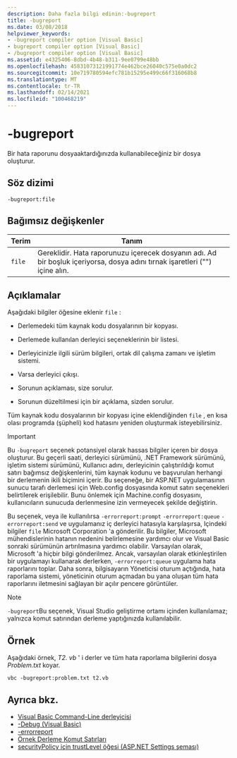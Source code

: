 ```yaml
---
description: Daha fazla bilgi edinin:-bugreport
title: -bugreport
ms.date: 03/08/2018
helpviewer_keywords:
- -bugreport compiler option [Visual Basic]
- bugreport compiler option [Visual Basic]
- /bugreport compiler option [Visual Basic]
ms.assetid: e4325406-8dbd-4b48-b311-9ee0799e48bb
ms.openlocfilehash: 45831073121991774e462bce26040c575e0a0dc2
ms.sourcegitcommit: 10e719780594efc781b15295e499c66f316068b8
ms.translationtype: MT
ms.contentlocale: tr-TR
ms.lasthandoff: 02/14/2021
ms.locfileid: "100468219"
---
```

# <a name="-bugreport"></a>-bugreport

Bir hata raporunu dosyaaktardığınızda kullanabileceğiniz bir dosya oluşturur.

## <a name="syntax"></a>Söz dizimi

```console
-bugreport:file
```

## <a name="arguments"></a>Bağımsız değişkenler

|Terim|Tanım|
|---|---|
|`file`|Gereklidir. Hata raporunuzu içerecek dosyanın adı. Ad bir boşluk içeriyorsa, dosya adını tırnak işaretleri ("") içine alın.|

## <a name="remarks"></a>Açıklamalar

Aşağıdaki bilgiler öğesine eklenir `file` :

- Derlemedeki tüm kaynak kodu dosyalarının bir kopyası.

- Derlemede kullanılan derleyici seçeneklerinin bir listesi.

- Derleyicinizle ilgili sürüm bilgileri, ortak dil çalışma zamanı ve işletim sistemi.

- Varsa derleyici çıkışı.

- Sorunun açıklaması, size sorulur.

- Sorunun düzeltilmesi için bir açıklama, sizden sorulur.

Tüm kaynak kodu dosyalarının bir kopyası içine eklendiğinden `file` , en kısa olası programda (şüpheli) kod hatasını yeniden oluşturmak isteyebilirsiniz.

> [!IMPORTANT]
> Bu `-bugreport` seçenek potansiyel olarak hassas bilgiler içeren bir dosya oluşturur. Bu geçerli saati, derleyici sürümünü, .NET Framework sürümünü, işletim sistemi sürümünü, Kullanıcı adını, derleyicinin çalıştırıldığı komut satırı bağımsız değişkenlerini, tüm kaynak kodunu ve başvurulan herhangi bir derlemenin ikili biçimini içerir. Bu seçeneğe, bir ASP.NET uygulamasının sunucu tarafı derlemesi için Web.config dosyasında komut satırı seçenekleri belirtilerek erişilebilir. Bunu önlemek için Machine.config dosyasını, kullanıcıların sunucuda derlenmesine izin vermeyecek şekilde değiştirin.

Bu seçenek, veya ile kullanılırsa `-errorreport:prompt` `-errorreport:queue` `-errorreport:send` ve uygulamanız iç derleyici hatasıyla karşılaşırsa, Içindeki bilgiler `file` Microsoft Corporation 'a gönderilir. Bu bilgiler, Microsoft mühendislerinin hatanın nedenini belirlemesine yardımcı olur ve Visual Basic sonraki sürümünün artırılmasına yardımcı olabilir. Varsayılan olarak, Microsoft 'a hiçbir bilgi gönderilmez. Ancak, varsayılan olarak etkinleştirilen bir uygulamayı kullanarak derlerken, `-errorreport:queue` uygulama hata raporlarını toplar. Daha sonra, bilgisayarın Yöneticisi oturum açtığında, hata raporlama sistemi, yöneticinin oturum açmadan bu yana oluşan tüm hata raporlarını iletmesini sağlayan bir açılır pencere görüntüler.

> [!NOTE]
> `-bugreport`Bu seçenek, Visual Studio geliştirme ortamı içinden kullanılamaz; yalnızca komut satırından derleme yaptığınızda kullanılabilir.

## <a name="example"></a>Örnek

Aşağıdaki örnek, *T2. vb* ' i derler ve tüm hata raporlama bilgilerini dosya *Problem.txt* koyar.

```console
vbc -bugreport:problem.txt t2.vb
```

## <a name="see-also"></a>Ayrıca bkz.

- [Visual Basic Command-Line derleyicisi](index.md)
- [-Debug (Visual Basic)](debug.md)
- [-errorreport](errorreport.md)
- [Örnek Derleme Komut Satırları](sample-compilation-command-lines.md)
- [securityPolicy için trustLevel öğesi (ASP.NET Settings şeması)](/previous-versions/dotnet/netframework-4.0/as399f0x(v=vs.100))

